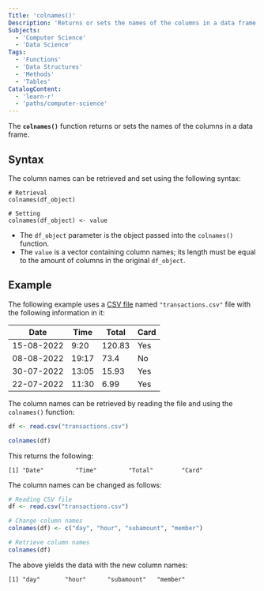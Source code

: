 ```yaml
---
Title: 'colnames()'
Description: 'Returns or sets the names of the columns in a data frame.'
Subjects:
  - 'Computer Science'
  - 'Data Science'
Tags:
  - 'Functions'
  - 'Data Structures'
  - 'Methods'
  - 'Tables'
CatalogContent:
  - 'learn-r'
  - 'paths/computer-science'
---
```


The **`colnames()`** function returns or sets the names of the columns in a data frame.

## Syntax

The column names can be retrieved and set using the following syntax:

```pseudo
# Retrieval
colnames(df_object)

# Setting
colnames(df_object) <- value
```

- The `df_object` parameter is the object passed into the `colnames()` function.
- The `value` is a vector containing column names; its length must be equal to the amount of columns in the original `df_object`.

## Example

The following example uses a [CSV file](https://www.codecademy.com/resources/docs/r/csv-files) named `"transactions.csv"` file with the following information in it:

| Date       | Time  | Total  | Card |
| ---------- | ----- | ------ | ---- |
| 15-08-2022 | 9:20  | 120.83 | Yes  |
| 08-08-2022 | 19:17 | 73.4   | No   |
| 30-07-2022 | 13:05 | 15.93  | Yes  |
| 22-07-2022 | 11:30 | 6.99   | Yes  |

The column names can be retrieved by reading the file and using the `colnames()` function:

```r
df <- read.csv("transactions.csv")

colnames(df)
```

This returns the following:

```shell
[1] "Date"         "Time"         "Total"        "Card"
```

The column names can be changed as follows:

```r
# Reading CSV file
df <- read.csv("transactions.csv")

# Change column names
colnames(df) <- c("day", "hour", "subamount", "member")

# Retrieve column names
colnames(df)
```

The above yields the data with the new column names:

```shell
[1] "day"       "hour"      "subamount"   "member"
```
